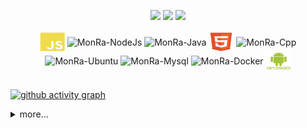 <!--Hello
<h2><img src="https://emojis.slackmojis.com/emojis/images/1531849430/4246/blob-sunglasses.gif?1531849430" width="30"/> Hi 👋 , I'm MonRá! <img src="https://media.giphy.com/media/12oufCB0MyZ1Go/giphy.gif" width="50"></h2>
-->

<div>
  </p>
  <div align="center">
   <a href="https://www.facebook.com/ramon.chaib" target="_blank"><img src="https://img.shields.io/badge/-Facebook-%230077B5?style=for-the-badge&logo=facebook&logoColor=white" target="_blank"></a> 
  <a href="https://www.instagram.com/monrapps/" target="_blank"><img src="https://img.shields.io/badge/-Instagram-%23E4405F?style=for-the-badge&logo=instagram&logoColor=white" target="_blank"></a>
  <a href="https://www.linkedin.com/in/ramon-chaib-27007635/" target="_blank"><img src="https://img.shields.io/badge/-LinkedIn-%230077B5?style=for-the-badge&logo=linkedin&logoColor=white" target="_blank"></a>   
</div>
  
 <div style="display: inline_block" align="center"><br>
  <img align="center" alt="MonRa-Js" height="30" width="40" src="https://raw.githubusercontent.com/devicons/devicon/master/icons/javascript/javascript-plain.svg">
  <img align="center" alt="MonRa-NodeJs" height="30" width="40" src="https://cdn.jsdelivr.net/gh/devicons/devicon/icons/nodejs/nodejs-plain.svg">
  <!--img align="center" alt="MonRa-React" height="30" width="40" src="https://raw.githubusercontent.com/devicons/devicon/master/icons/react/react-original.svg"-->
  <img align="center" alt="MonRa-Java" height="30" width="40" src="https://cdn.jsdelivr.net/gh/devicons/devicon/icons/java/java-original.svg">
  <img align="center" alt="MonRa-HTML" height="30" width="40" src="https://raw.githubusercontent.com/devicons/devicon/master/icons/html5/html5-original.svg">
  <!--img align="center" alt="MonRa-CSS" height="30" width="40" src="https://raw.githubusercontent.com/devicons/devicon/master/icons/css3/css3-original.svg"-->
  <img align="center" alt="MonRa-Cpp" height="30" width="40" src="https://cdn.jsdelivr.net/gh/devicons/devicon/icons/cplusplus/cplusplus-original.svg">
  <img align="center" alt="MonRa-Ubuntu" height="30" width="40" src="https://cdn.jsdelivr.net/gh/devicons/devicon/icons/ubuntu/ubuntu-plain.svg">
  <img align="center" alt="MonRa-Mysql" height="30" width="40" src="https://cdn.jsdelivr.net/gh/devicons/devicon/icons/mysql/mysql-original.svg">
  <img align="center" alt="MonRa-Docker" height="30" width="40" src="https://cdn.jsdelivr.net/gh/devicons/devicon/icons/docker/docker-plain.svg">  
  <img align="center" alt="MonRa-Android" height="30" width="40" src="https://github.com/devicons/devicon/blob/master/icons/android/android-plain-wordmark.svg">
  
</div>
</a>

</br>

[![github activity graph](https://activity-graph.herokuapp.com/graph?username=monrapps&theme=chartreuse-dark)](https://github.com/monrapps/)

<div>
<details>
      <summary>more...</summary>
      
<!--
### <img src="https://media.giphy.com/media/VgCDAzcKvsR6OM0uWg/giphy.gif" width="50"> A little more about me...  

```javascript
const monra = {
    pronouns: "He" | "Him",
    code: ["any"],
    askMeAbout: ["any"],
    technologies: {
        backEnd: {
            js: ["any"],
        },
        mobileApp: {
            native: ["Android Development"]
        },
        devOps: ["AWS", "Docker🐳", "Route53", "Nginx"],
        databases: ["mongo", "MySql", "sqlite"],
        misc: ["Firebase", "Socket.IO", "selenium", "open-cv", "php", "SuiteApp"]
    },
    architecture: ["Serverless Architecture", "Progressive web applications", "Single page applications"],
    currentFocus: "Building Robots to ease opertations",
    funFact: "There are two ways to write error-free programs; only the third one works"
};
```
-->

---
<!--START_SECTION:waka-->
![Code Time](http://img.shields.io/badge/Code%20Time-139%20hrs%201%20min-blue)

![Profile Views](http://img.shields.io/badge/Profile%20Views-1-blue)

![Lines of code](https://img.shields.io/badge/From%20Hello%20World%20I%27ve%20Written-25%20Thousand%20lines%20of%20code-blue)

**🐱 My GitHub Data** 

> 🏆 2,546 Contributions in the Year 2022
 > 
> 📦 17.9 kB Used in GitHub's Storage 
 > 
> 🚫 Not Opted to Hire
 > 
> 📜 9 Public Repositories 
 > 
> 🔑 12 Private Repositories  
 > 
**I'm an Early 🐤** 

```text
🌞 Morning    415 commits    █████████░░░░░░░░░░░░░░░░   37.39% 
🌆 Daytime    500 commits    ███████████░░░░░░░░░░░░░░   45.05% 
🌃 Evening    144 commits    ███░░░░░░░░░░░░░░░░░░░░░░   12.97% 
🌙 Night      51 commits     █░░░░░░░░░░░░░░░░░░░░░░░░   4.59%

```
📅 **I'm Most Productive on Monday** 

```text
Monday       291 commits    ██████░░░░░░░░░░░░░░░░░░░   26.22% 
Tuesday      191 commits    ████░░░░░░░░░░░░░░░░░░░░░   17.21% 
Wednesday    156 commits    ███░░░░░░░░░░░░░░░░░░░░░░   14.05% 
Thursday     196 commits    ████░░░░░░░░░░░░░░░░░░░░░   17.66% 
Friday       167 commits    ███░░░░░░░░░░░░░░░░░░░░░░   15.05% 
Saturday     74 commits     █░░░░░░░░░░░░░░░░░░░░░░░░   6.67% 
Sunday       35 commits     ░░░░░░░░░░░░░░░░░░░░░░░░░   3.15%

```


📊 **This Week I Spent My Time On** 

```text
⌚︎ Time Zone: America/Sao_Paulo

💬 Programming Languages: 
Python                   10 mins             ██████████░░░░░░░░░░░░░░░   39.99% 
Java                     8 mins              ████████░░░░░░░░░░░░░░░░░   33.53% 
JSON                     4 mins              ████░░░░░░░░░░░░░░░░░░░░░   17.55% 
GitIgnore file           2 mins              ██░░░░░░░░░░░░░░░░░░░░░░░   8.78% 
Properties               0 secs              ░░░░░░░░░░░░░░░░░░░░░░░░░   0.08%

🔥 Editors: 
VS Code                  15 mins             ██████████████░░░░░░░░░░░   57.54% 
Android Studio           11 mins             ██████████░░░░░░░░░░░░░░░   42.46%

💻 Operating System: 
Mac                      15 mins             ██████████████░░░░░░░░░░░   57.54% 
Windows                  11 mins             ██████████░░░░░░░░░░░░░░░   42.46%

```

**I Mostly Code in Java** 

```text
Java                     8 repos             █████░░░░░░░░░░░░░░░░░░░░   22.86% 
C                        7 repos             █████░░░░░░░░░░░░░░░░░░░░   20.0% 
JavaScript               6 repos             ████░░░░░░░░░░░░░░░░░░░░░   17.14% 
C++                      4 repos             ██░░░░░░░░░░░░░░░░░░░░░░░   11.43% 
C#                       2 repos             █░░░░░░░░░░░░░░░░░░░░░░░░   5.71%

```


**Timeline**

![Chart not found](https://raw.githubusercontent.com/monrapps/monrapps/master/charts/bar_graph.png) 


 Last Updated on 02/10/2022 12:42:12 UTC
<!--END_SECTION:waka-->

NOTE: Top languages does not indicate my skill level or anything like that. It is just a metric of which languages have been hosted by me on GitHub based on the usage across repositories. There are others which I haven't put up on GitHub.
